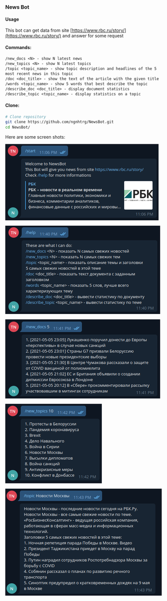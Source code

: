 ### News Bot

#### Usage
This bot can get data from site [https://www.rbc.ru/story/](https://www.rbc.ru/story/)
and answer for some request

#### Commands:
```
/new_docs <N> - show N latest news
/new_topics <N> - show N latest topics
/topic <topic_name> - show topic description and headlines of the 5 most recent news in this topic
/doc <doc_title> - show the text of the article with the given title
/words <topic_name> - show 5 words that best describe the topic
/describe_doc <doc_title> - display document statistics
/describe_topic <topic_name> - display statistics on a topic
```
#### Clone:

```bash
# Clone repository
git clone https://github.com/ngnhtrg/NewsBot.git
cd NewsBot/
```

Here are some screen shots:

![alt text](https://github.com/ngnhtrg/NewsBot/blob/dev/demo/start.png)

![alt text](https://github.com/ngnhtrg/NewsBot/blob/dev/demo/help.png)

![alt text](https://github.com/ngnhtrg/NewsBot/blob/dev/demo/new_docs.png)

![alt text](https://github.com/ngnhtrg/NewsBot/blob/dev/demo/new_topics.png)

![alt text](https://github.com/ngnhtrg/NewsBot/blob/dev/demo/topic.png)

